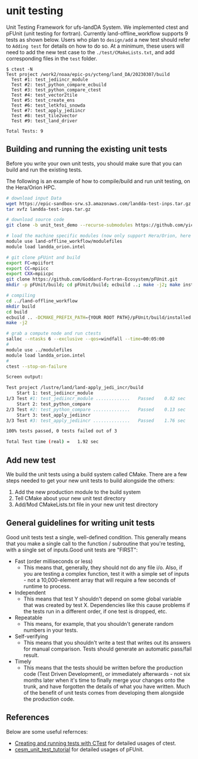 # unit testing
Unit Testing Framework for ufs-landDA System. We implemented ctest and pFUnit (unit testing for fortran). Currently land-offline_workflow supports 9 tests as shown below. Users who plan to `design/add` a new test should refer to `Adding test` for details on how to do so. At a minimum, these users will need to add the new test case to the `./test/CMakeLists.txt`, and add corresponding files in the `test` folder.

```
$ ctest -N
Test project /work2/noaa/epic-ps/ycteng/land_DA/20230307/build
  Test #1: test_jediincr_module
  Test #2: test_python_compare_ecbuild
  Test #3: test_python_compare_ctest
  Test #4: test_vector2tile
  Test #5: test_create_ens
  Test #6: test_letkfoi_snowda
  Test #7: test_apply_jediincr
  Test #8: test_tile2vector
  Test #9: test_land_driver

Total Tests: 9
```

## Building and running the existing unit tests
Before you write your own unit tests, you should make sure that you can build and run the existing tests.

The following is an example of how to compile/build and run unit testing, on the Hera/Orion HPC.

```bash
# download input Data
wget https://epic-sandbox-srw.s3.amazonaws.com/landda-test-inps.tar.gz
tar xvfz landda-test-inps.tar.gz

# download source code
git clone -b unit_test_demo --recurse-submodules https://github.com/yichengt90/land-apply_jedi_incr.git 

# load the machine specific modules (now only support Hera/Orion, here we use Orion as example)
module use land-offline_workflow/modulefiles
module load landda_orion.intel

# git clone pFUint and build
export FC=mpiifort
export CC=mpiicc
export CXX=mpiicpc
git clone https://github.com/Goddard-Fortran-Ecosystem/pFUnit.git
mkdir -p pFUnit/build; cd pFUnit/build; ecbuild ..; make -j2; make install

# compiling
cd ../land-offline_workflow
mkdir build
cd build
ecbuild .. -DCMAKE_PREFIX_PATH={YOUR ROOT PATH}/pFUnit/build/installed
make -j2

# grab a compute node and run ctests
salloc --ntasks 6 --exclusive --qos=windfall --time=00:05:00
#
module use ../modulefiles
module load landda_orion.intel
#
ctest --stop-on-failure

Screen output:

Test project /lustre/land/land-apply_jedi_incr/build
    Start 1: test_jediincr_module
1/3 Test #1: test_jediincr_module .............   Passed    0.02 sec
    Start 2: test_python_compare
2/3 Test #2: test_python_compare ..............   Passed    0.13 sec
    Start 3: test_apply_jediincr
3/3 Test #3: test_apply_jediincr ..............   Passed    1.76 sec

100% tests passed, 0 tests failed out of 3

Total Test time (real) =   1.92 sec
```
## Add new test
We build the unit tests using a build system called CMake. There are a few steps needed to get your new unit tests to build alongside the others:

1. Add the new production module to the build system
2. Tell CMake about your new unit test directory
3. Add/Mod CMakeLists.txt file in your new unit test directory

## General guidelines for writing unit tests
Good unit tests test a single, well-defined condition. This generally means that you make a single call to the function / subroutine that you're testing, with a single set of inputs.Good unit tests are "FIRST":
* Fast (order milliseconds or less)
  * This means that, generally, they should not do any file i/o. Also, if you are testing a complex function, test it with a simple set of inputs - not a 10,000-element array that will require a few seconds of runtime to process.
* Independent
  * This means that test Y shouldn't depend on some global variable that was created by test X. Dependencies like this cause problems if the tests run in a different order, if one test is dropped, etc.
* Repeatable
  * This means, for example, that you shouldn't generate random numbers in your tests.
* Self-verifying
  * This means that you shouldn't write a test that writes out its answers for manual comparison. Tests should generate an automatic pass/fail result.
* Timely
  * This means that the tests should be written before the production code (Test Driven Development), or immediately afterwards - not six months later when it's time to finally merge your changes onto the trunk, and have forgotten the details of what you have written. Much of the benefit of unit tests comes from developing them alongside the production code.

## References
Below are some useful refernces:

* [Creating and running tests with CTest](https://coderefinery.github.io/cmake-workshop/testing/) for detailed usages of ctest.
* [cesm_unit_test_tutorial](https://github.com/NCAR/cesm_unit_test_tutorial#add-the-new-production-module-to-the-build-system) for detailed usages of pFUnit.
